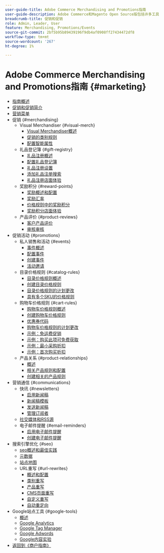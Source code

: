 ```yaml
---
user-guide-title: Adobe Commerce Merchandising and Promotions指南
user-guide-description: Adobe Commerce和Magento Open Source版包括许多工具，您可以使用这些工具来促进销售、创造客户参与机会以及设置定向促销活动。
breadcrumb-title: 促销和促销
role: Admin, Leader, User
feature: Merchandising, Promotions/Events
source-git-commit: 2bf5b95b89439196f9db4af0908ff27434472df8
workflow-type: tm+mt
source-wordcount: '267'
ht-degree: 1%

---
```



# Adobe Commerce Merchandising and Promotions指南 {#marketing}

- [指南概述](guide-overview.md)
- [促销和促销简介](introduction.md)
- [营销菜单](marketing-menu.md)
- 促销 {#merchandising}
   - Visual Merchandiser {#visual-merch}
      - [Visual Merchandiser概述](visual-merchandiser.md)
      - [促销的类别规则](category-product-rules.md)
      - [配置智能属性](smart-attributes-configure.md)
   - 礼品登记簿 {#gift-registry}
      - [礼品注册概述](gift-registries.md)
      - [配置礼品登记簿](gift-registry-configure.md)
      - [礼品注册设置](gift-registry-create.md)
      - [添加礼品注册搜索](gift-registry-search.md)
      - [礼品注册店面体验](gift-registry-storefront.md)
   - 奖励积分 {#reward-points}
      - [奖励概述和配置](rewards-loyalty.md)
      - [奖励汇率](reward-exchange-rates.md)
      - [价格规则中的奖励积分](reward-points-price-rules.md)
      - [奖励积分店面体验](reward-points-storefront.md)
   - 产品评价 {#product-reviews}
      - [客户产品评价](product-reviews.md)
      - [审核审核](product-reviews-moderate.md)
- 促销活动 {#promotions}
   - 私人销售和活动 {#events}
      - [事件概述](events-private-sales.md)
      - [配置事件](event-configure.md)
      - [创建事件](event-create.md)
      - [活动邀请](invitations.md)
   - 目录价格规则 {#catalog-rules}
      - [目录价格规则概述](price-rules-catalog.md)
      - [创建目录价格规则](price-rules-catalog-create.md)
      - [目录价格规则的计划更改](price-rule-catalog-scheduled-changes.md)
      - [具有多个SKU的价格规则](price-rule-multiple-sku.md)
   - 购物车价格规则 {#cart-rules}
      - [购物车价格规则概述](price-rules-cart.md)
      - [创建购物车价格规则](price-rules-cart-create.md)
      - [优惠券代码](price-rules-cart-coupon.md)
      - [购物车价格规则的计划更改](price-rule-cart-scheduled-changes.md)
      - [示例：免运费促销](price-rules-cart-free-shipping.md)
      - [示例：购买此项可免费获取](price-rules-cart-buy-this-get-that.md)
      - [示例：最小采购折扣](price-rule-discount-minimum-purchase.md)
      - [示例：首次购买折扣](price-rule-discount-first-purchase.md)
   - 产品关系 {#product-relationships}
      - [概述](product-relationships.md)
      - [相关产品规则和配置](product-related-rules.md)
      - [创建相关的产品规则](product-related-rule-create.md)
- 营销通信 {#communications}
   - 快讯 {#newsletters}
      - [启用新闻稿](newsletters.md)
      - [新闻稿模板](newsletter-template.md)
      - [发送新闻稿](newsletter-queue.md)
      - [管理订阅者](newsletter-subscribers.md)
   - [社交媒体和RSS源](social-rss.md)
   - 电子邮件提醒 {#email-reminders}
      - [启用电子邮件提醒](email-reminder-rules.md)
      - [创建电子邮件提醒](email-reminder-rules-create.md)
- 搜索引擎优化 {#seo}
   - [seo概述和最佳实践](seo-overview.md)
   - [元数据](meta-data.md)
   - [站点地图](sitemap-xml.md)
   - URL重写 {#url-rewrites}
      - [概述和配置](url-rewrite.md)
      - [类别重写](url-rewrite-category.md)
      - [产品重写](url-rewrite-product.md)
      - [CMS页面重写](url-rewrite-cms-page.md)
      - [自定义重写](url-rewrite-custom.md)
      - [自动重定向](url-redirect-product-automatic.md)
- Google站点工具 {#google-tools}
   - [概述](google-tools.md)
   - [Google Analytics](google-analytics.md)
   - [Google Tag Manager](google-tag-manager.md)
   - [Google Adwords](google-adwords.md)
   - [Google内容实验](google-content-experiments.md)
- [返回到《商户指南》](https://experienceleague.adobe.com/en/docs/commerce-admin/user-guides/home)

